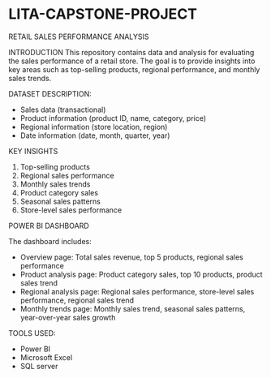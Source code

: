 # LITA-CAPSTONE-PROJECT

RETAIL SALES PERFORMANCE ANALYSIS

INTRODUCTION
This repository contains data and analysis for evaluating the sales performance of a retail store. The goal is to provide insights into key areas such as top-selling products, regional performance, and monthly sales trends.

DATASET DESCRIPTION:

- Sales data (transactional)
- Product information (product ID, name, category, price)
- Regional information (store location, region)
- Date information (date, month, quarter, year)

KEY INSIGHTS
1. Top-selling products
2. Regional sales performance
3. Monthly sales trends
4. Product category sales
5. Seasonal sales patterns
6. Store-level sales performance


POWER BI DASHBOARD

The dashboard includes:

- Overview page: Total sales revenue, top 5 products, regional sales performance
- Product analysis page: Product category sales, top 10 products, product sales trend
- Regional analysis page: Regional sales performance, store-level sales performance, regional sales trend
- Monthly trends page: Monthly sales trend, seasonal sales patterns, year-over-year sales growth


TOOLS USED:

- Power BI 
- Microsoft Excel
- SQL server 

